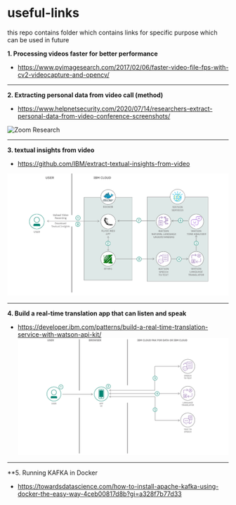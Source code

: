 # useful-links
this repo contains folder which contains links for specific purpose which can be used in future

**1. Processing videos faster for better performance**
   - https://www.pyimagesearch.com/2017/02/06/faster-video-file-fps-with-cv2-videocapture-and-opencv/
* * *
**2. Extracting personal data from video call (method)**
   - https://www.helpnetsecurity.com/2020/07/14/researchers-extract-personal-data-from-video-conference-screenshots/
   
   ![Zoom Research](https://img2.helpnetsecurity.com/posts2020/bgu-zoom-research2.jpg)
* * *
**3. textual insights from video**
   - https://github.com/IBM/extract-textual-insights-from-video
   
   ![Textual Insight architecture](https://github.com/IBM/extract-textual-insights-from-video/raw/master/doc/source/images/architecture.png)
* * *
**4. Build a real-time translation app that can listen and speak**
   - https://developer.ibm.com/patterns/build-a-real-time-translation-service-with-watson-api-kit/
   ![Real time app which speak](https://github.com/IBM/watson-speech-translator/raw/master/doc/source/images/architecture.png)
* * *
**5. Running KAFKA in Docker
   - https://towardsdatascience.com/how-to-install-apache-kafka-using-docker-the-easy-way-4ceb00817d8b?gi=a328f7b77d33
